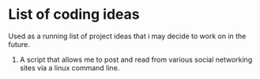 # List of coding ideas
Used as a running list of project ideas that i may decide to work on in the future.

1. A script that allows me to post and read from various social networking sites via a linux command line.
